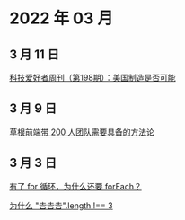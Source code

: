 # 2022 年 03 月

## 3 月 11 日

[科技爱好者周刊（第198期）：美国制造是否可能](https://mp.weixin.qq.com/s/Zoim--8wniuswFKGzd5jQw) <Badge type="tip" text="周刊" />

## 3 月 9 日

[草根前端带 200 人团队需要具备的方法论](https://mp.weixin.qq.com/s/R1J0Wt6bdUbpJPnA21RA7A) <Badge type="tip" text="文章" />

## 3 月 3 日

[有了 for 循环，为什么还要 forEach？](https://juejin.cn/post/7018097650687803422) <Badge type="tip" text="技术" />

[为什么 "𠮷𠮷𠮷".length !== 3](https://mp.weixin.qq.com/s/9bKtHigrNwLvRFRTmZYzkA) <Badge type="tip" text="技术" />
